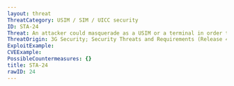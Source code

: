 ```yaml
---
layout: threat
ThreatCategory: USIM / SIM / UICC security
ID: STA-24
Threat: An attacker could masquerade as a USIM or a terminal in order to intercept data on the UICC-terminal interface.
ThreatOrigin: 3G Security; Security Threats and Requirements (Release 4) [^165]
ExploitExample:
CVEExample:
PossibleCountermeasures: {}
title: STA-24
rawID: 24
---
```

